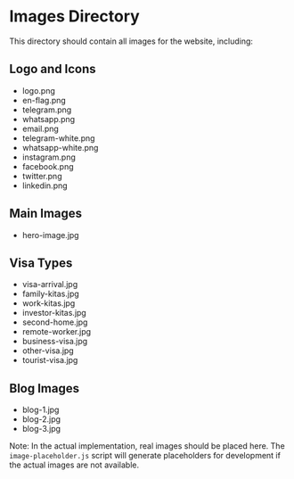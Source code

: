 # Images Directory

This directory should contain all images for the website, including:

## Logo and Icons
- logo.png
- en-flag.png
- telegram.png
- whatsapp.png
- email.png
- telegram-white.png
- whatsapp-white.png
- instagram.png
- facebook.png
- twitter.png
- linkedin.png

## Main Images
- hero-image.jpg

## Visa Types
- visa-arrival.jpg
- family-kitas.jpg
- work-kitas.jpg
- investor-kitas.jpg
- second-home.jpg
- remote-worker.jpg
- business-visa.jpg
- other-visa.jpg
- tourist-visa.jpg

## Blog Images
- blog-1.jpg
- blog-2.jpg
- blog-3.jpg

Note: In the actual implementation, real images should be placed here. The `image-placeholder.js` script will generate placeholders for development if the actual images are not available.